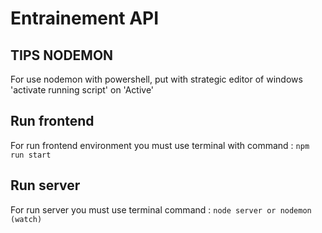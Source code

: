 # Entrainement API

## TIPS NODEMON

For use nodemon with powershell, put with strategic editor of windows 'activate running script' on 'Active'

## Run frontend

For run frontend environment you must use terminal with command : `npm run start`

## Run server

For run server you must use terminal command : `node server or nodemon (watch)`
